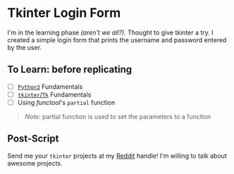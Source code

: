 # Tkinter Login Form

I'm in the learning phase _(aren't we all?)_. Thought to give tkinter a try. I created a simple login form that prints the username and password entered by the user.

## To Learn: before replicating

- [ ] [`Python3`](https://www.google.com/url?sa=t&rct=j&q=&esrc=s&source=web&cd=&cad=rja&uact=8&ved=2ahUKEwj-qt-ektXqAhVXfisKHVqBD-IQFjASegQIBRAB&url=https%3A%2F%2Fdocs.python.org%2F3%2Freference%2F&usg=AOvVaw3w88LGCb_8rNW1ZB0uB2WF) Fundamentals
- [ ] [`tkinter`/`Tk`](https://www.google.com/url?sa=t&rct=j&q=&esrc=s&source=web&cd=&cad=rja&uact=8&ved=2ahUKEwjUgdazktXqAhUwlEsFHa82D5YQFjAAegQIAhAB&url=https%3A%2F%2Fdocs.python.org%2F3%2Flibrary%2Ftkinter.html&usg=AOvVaw2w5EX5ZeZBD19NwlNE6Yai) Fundamentals
- [ ] Using *functool*'s `partial` function

> _Note_: partial function is used to set the parameters to a  function

## Post-Script

Send me your `tkinter` projects at my [Reddit](https://reddit.com/user/DracoY-code) handle! I'm willing to talk about awesome projects.
